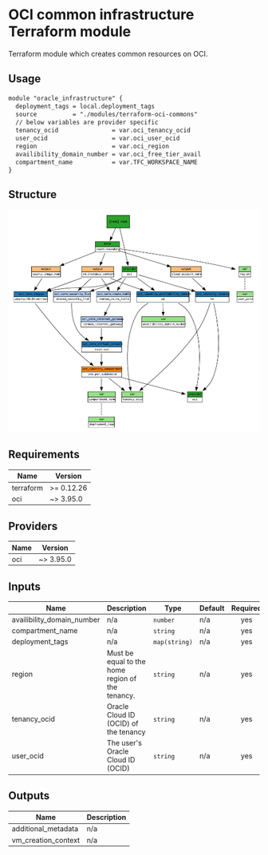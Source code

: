 # OCI common infrastructure Terraform module

Terraform module which creates common resources on OCI.

## Usage

```hcl
module "oracle_infrastructure" {
  deployment_tags = local.deployment_tags
  source          = "./modules/terraform-oci-commons"
  // below variables are provider specific
  tenancy_ocid               = var.oci_tenancy_ocid
  user_ocid                  = var.oci_user_ocid
  region                     = var.oci_region
  availibility_domain_number = var.oci_free_tier_avail
  compartment_name           = var.TFC_WORKSPACE_NAME
}
```

## Structure

![Visualization of resource dependencies](./documentation/terraform-graph.png "Generated by using the blast-radius tool")

<!-- BEGINNING OF PRE-COMMIT-TERRAFORM DOCS HOOK -->
## Requirements

| Name | Version |
|------|---------|
| terraform | >= 0.12.26 |
| oci | ~> 3.95.0 |

## Providers

| Name | Version |
|------|---------|
| oci | ~> 3.95.0 |

## Inputs

| Name | Description | Type | Default | Required |
|------|-------------|------|---------|:--------:|
| availibility\_domain\_number | n/a | `number` | n/a | yes |
| compartment\_name | n/a | `string` | n/a | yes |
| deployment\_tags | n/a | `map(string)` | n/a | yes |
| region | Must be equal to the home region of the tenancy. | `string` | n/a | yes |
| tenancy\_ocid | Oracle Cloud ID (OCID) of the tenancy | `string` | n/a | yes |
| user\_ocid | The user's Oracle Cloud ID (OCID) | `string` | n/a | yes |

## Outputs

| Name | Description |
|------|-------------|
| additional\_metadata | n/a |
| vm\_creation\_context | n/a |

<!-- END OF PRE-COMMIT-TERRAFORM DOCS HOOK -->